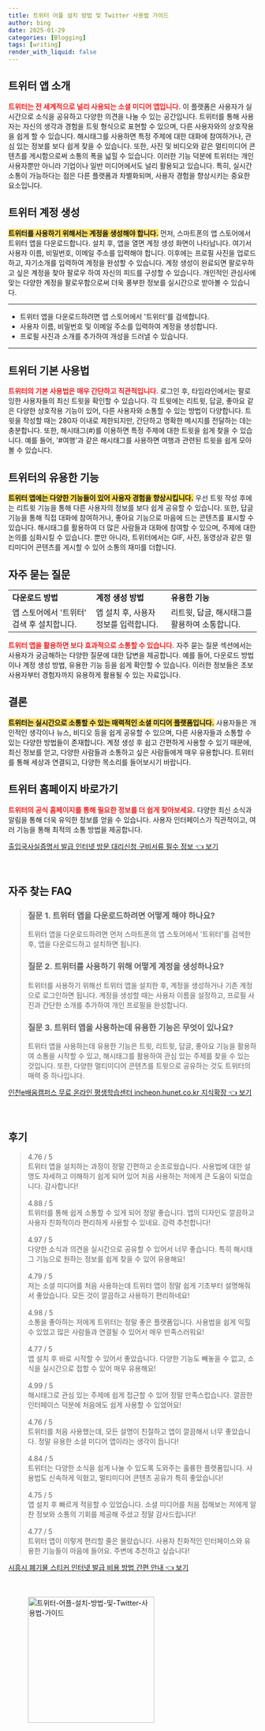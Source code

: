 ```yaml
---
title: 트위터 어플 설치 방법 및 Twitter 사용법 가이드
author: bing
date: 2025-01-29
categories: [Blogging]
tags: [writing]
render_with_liquid: false
---
```



<h2 id='트위터 앱 소개'>트위터 앱 소개</h2>

<p><b><span style="color: #ee2323;">트위터는 전 세계적으로 널리 사용되는 소셜 미디어 앱입니다.</span></b> 이 플랫폼은 사용자가 실시간으로 소식을 공유하고 다양한 의견을 나눌 수 있는 공간입니다. 트위터를 통해 사용자는 자신의 생각과 경험을 트윗 형식으로 표현할 수 있으며, 다른 사용자와의 상호작용을 쉽게 할 수 있습니다. 해시태그를 사용하면 특정 주제에 대한 대화에 참여하거나, 관심 있는 정보를 보다 쉽게 찾을 수 있습니다. 또한, 사진 및 비디오와 같은 멀티미디어 콘텐츠를 게시함으로써 소통의 폭을 넓힐 수 있습니다. 이러한 기능 덕분에 트위터는 개인 사용자뿐만 아니라 기업이나 일반 미디어에서도 널리 활용되고 있습니다. 특히, 실시간 소통이 가능하다는 점은 다른 플랫폼과 차별화되며, 사용자 경험을 향상시키는 중요한 요소입니다.</p>

<h2 id='트위터 계정 생성'>트위터 계정 생성</h2>

<p><b><span style="background-color: #ffe066;">트위터를 사용하기 위해서는 계정을 생성해야 합니다.</span></b> 먼저, 스마트폰의 앱 스토어에서 트위터 앱을 다운로드합니다. 설치 후, 앱을 열면 계정 생성 화면이 나타납니다. 여기서 사용자 이름, 비밀번호, 이메일 주소를 입력해야 합니다. 이후에는 프로필 사진을 업로드하고, 자기소개를 입력하여 계정을 완성할 수 있습니다. 계정 생성이 완료되면 팔로우하고 싶은 계정을 찾아 팔로우 하여 자신의 피드를 구성할 수 있습니다. 개인적인 관심사에 맞는 다양한 계정을 팔로우함으로써 더욱 풍부한 정보를 실시간으로 받아볼 수 있습니다.</p>

<hr />

<ul>
    <li>트위터 앱을 다운로드하려면 앱 스토어에서 '트위터'를 검색합니다.</li>
    <li>사용자 이름, 비밀번호 및 이메일 주소를 입력하여 계정을 생성합니다.</li>
    <li>프로필 사진과 소개를 추가하여 개성을 드러낼 수 있습니다.</li>
</ul>

<hr />

<h2 id='기본 사용법'>트위터 기본 사용법</h2>

<p><b><span style="color: #ee2323;">트위터의 기본 사용법은 매우 간단하고 직관적입니다.</span></b> 로그인 후, 타임라인에서는 팔로잉한 사용자들의 최신 트윗을 확인할 수 있습니다. 각 트윗에는 리트윗, 답글, 좋아요 같은 다양한 상호작용 기능이 있어, 다른 사용자와 소통할 수 있는 방법이 다양합니다. 트윗을 작성할 때는 280자 이내로 제한되지만, 간단하고 명확한 메시지를 전달하는 데는 충분합니다. 또한, 해시태그(#)를 이용하면 특정 주제에 대한 트윗을 쉽게 찾을 수 있습니다. 예를 들어, '#여행'과 같은 해시태그를 사용하면 여행과 관련된 트윗을 쉽게 모아 볼 수 있습니다.</p>

<h2 id='유용한 기능'>트위터의 유용한 기능</h2>

<p><b><span style="background-color: #ffe066;">트위터 앱에는 다양한 기능들이 있어 사용자 경험을 향상시킵니다.</span></b> 우선 트윗 작성 후에는 리트윗 기능을 통해 다른 사용자의 정보를 보다 쉽게 공유할 수 있습니다. 또한, 답글 기능을 통해 직접 대화에 참여하거나, 좋아요 기능으로 마음에 드는 콘텐츠를 표시할 수 있습니다. 해시태그를 활용하여 더 많은 사람들과 대화에 참여할 수 있으며, 주제에 대한 논의를 심화시킬 수 있습니다. 뿐만 아니라, 트위터에서는 GIF, 사진, 동영상과 같은 멀티미디어 콘텐츠를 게시할 수 있어 소통의 재미를 더합니다.</p>

<h2 id='자주 묻는 질문'>자주 묻는 질문</h2>

<table>
    <tr>
        <td><b>다운로드 방법</b></td>
        <td><b>계정 생성 방법</b></td>
        <td><b>유용한 기능</b></td>
    </tr>
    <tr>
        <td>앱 스토어에서 '트위터' 검색 후 설치합니다.</td>
        <td>앱 설치 후, 사용자 정보를 입력합니다.</td>
        <td>리트윗, 답글, 해시태그를 활용하여 소통합니다.</td>
    </tr>
</table>

<p><b><span style="color: #ee2323;">트위터 앱을 활용하면 보다 효과적으로 소통할 수 있습니다.</span></b> 자주 묻는 질문 섹션에서는 사용자가 궁금해하는 다양한 질문에 대한 답변을 제공합니다. 예를 들어, 다운로드 방법이나 계정 생성 방법, 유용한 기능 등을 쉽게 확인할 수 있습니다. 이러한 정보들은 초보 사용자부터 경험자까지 유용하게 활용될 수 있는 자료입니다.</p>

<h2 id='결론'>결론</h2>

<p><b><span style="background-color: #ffe066;">트위터는 실시간으로 소통할 수 있는 매력적인 소셜 미디어 플랫폼입니다.</span></b> 사용자들은 개인적인 생각이나 뉴스, 비디오 등을 쉽게 공유할 수 있으며, 다른 사용자들과 소통할 수 있는 다양한 방법들이 존재합니다. 계정 생성 후 쉽고 간편하게 사용할 수 있기 때문에, 최신 정보를 얻고, 다양한 사람들과 소통하고 싶은 사람들에게 매우 유용합니다. 트위터를 통해 세상과 연결되고, 다양한 목소리를 들어보시기 바랍니다.</p>

<h2 id='트위터 홈페이지'>트위터 홈페이지 바로가기</h2>

<p><b><span style="color: #ee2323;">트위터의 공식 홈페이지를 통해 필요한 정보를 더 쉽게 찾아보세요.</span></b> 다양한 최신 소식과 알림을 통해 더욱 유익한 정보를 얻을 수 있습니다. 사용자 인터페이스가 직관적이고, 여러 기능을 통해 최적의 소통 방법을 제공합니다.</p>


<p><a class="click-button" title="출입국사실증명서 발급 인터넷 방문 대리신청 구비서류 필수 정보" href="https://blackassets.github.io/posts/%EC%B6%9C%EC%9E%85%EA%B5%AD%EC%82%AC%EC%8B%A4%EC%A6%9D%EB%AA%85%EC%84%9C-%EB%B0%9C%EA%B8%89-%EC%9D%B8%ED%84%B0%EB%84%B7-%EB%B0%A9%EB%AC%B8-%EB%8C%80%EB%A6%AC%EC%8B%A0%EC%B2%AD-%EA%B5%AC%EB%B9%84%EC%84%9C%EB%A5%98-%ED%95%84%EC%88%98-%EC%A0%95%EB%B3%B4/" rel="dofollow">출입국사실증명서 발급 인터넷 방문 대리신청 구비서류 필수 정보 👈 보기</a></p><br>
<h2 id='자주_찾는_FAQ'>자주 찾는 FAQ</h2>
<div itemscope="" itemtype="https://schema.org/FAQPage"> 
<blockquote> 
<div itemscope="" itemprop="mainEntity" itemtype="https://schema.org/Question"> 
<h3 itemprop="name">질문 1. 트위터 앱을 다운로드하려면 어떻게 해야 하나요?</h3> 
<div itemscope="" itemprop="acceptedAnswer" itemtype="https://schema.org/Answer"> 
<span itemprop="text"> 
<p>트위터 앱을 다운로드하려면 먼저 스마트폰의 앱 스토어에서 '트위터'를 검색한 후, 앱을 다운로드하고 설치하면 됩니다.</p> 
</span> 
</div> 
</div> 

<div itemscope="" itemprop="mainEntity" itemtype="https://schema.org/Question"> 
<h3 itemprop="name">질문 2. 트위터를 사용하기 위해 어떻게 계정을 생성하나요?</h3> 
<div itemscope="" itemprop="acceptedAnswer" itemtype="https://schema.org/Answer"> 
<span itemprop="text"> 
<p>트위터를 사용하기 위해선 트위터 앱을 설치한 후, 계정을 생성하거나 기존 계정으로 로그인하면 됩니다. 계정을 생성할 때는 사용자 이름을 설정하고, 프로필 사진과 간단한 소개를 추가하여 개인 프로필을 완성합니다.</p> 
</span> 
</div> 
</div> 

<div itemscope="" itemprop="mainEntity" itemtype="https://schema.org/Question"> 
<h3 itemprop="name">질문 3. 트위터 앱을 사용하는데 유용한 기능은 무엇이 있나요?</h3> 
<div itemscope="" itemprop="acceptedAnswer" itemtype="https://schema.org/Answer"> 
<span itemprop="text"> 
<p>트위터 앱을 사용하는데 유용한 기능은 트윗, 리트윗, 답글, 좋아요 기능을 활용하여 소통을 시작할 수 있고, 해시태그를 활용하여 관심 있는 주제를 찾을 수 있는 것입니다. 또한, 다양한 멀티미디어 콘텐츠를 트윗으로 공유하는 것도 트위터의 매력 중 하나입니다.</p> 
</span> 
</div> 
</div> 
</blockquote> 
</div>
<p><a class="click-button" title="인천e배움캠퍼스 무료 온라인 평생학습센터 incheon.hunet.co.kr 지식확장" href="https://blackassets.github.io/posts/%EC%9D%B8%EC%B2%9Ce%EB%B0%B0%EC%9B%80%EC%BA%A0%ED%8D%BC%EC%8A%A4-%EB%AC%B4%EB%A3%8C-%EC%98%A8%EB%9D%BC%EC%9D%B8-%ED%8F%89%EC%83%9D%ED%95%99%EC%8A%B5%EC%84%BC%ED%84%B0-incheon.hunet.co.kr-%EC%A7%80%EC%8B%9D%ED%99%95%EC%9E%A5/" rel="dofollow">인천e배움캠퍼스 무료 온라인 평생학습센터 incheon.hunet.co.kr 지식확장 👈 보기</a></p><br>
<h2 id='후기'>후기</h2>
<div itemscope itemtype="https://schema.org/Product">
  <blockquote>
  <div itemprop="review" itemscope itemtype="https://schema.org/Review">
      <div itemprop="reviewRating" itemscope itemtype="https://schema.org/Rating"> <span itemprop="ratingValue">4.76</span> / <span itemprop="bestRating">5</span> </div>
      <span itemprop="reviewBody">트위터 앱을 설치하는 과정이 정말 간편하고 순조로웠습니다. 사용법에 대한 설명도 자세하고 이해하기 쉽게 되어 있어 처음 사용하는 저에게 큰 도움이 되었습니다. 감사합니다!</span>
  </div>
  <br>
  <div itemprop="review" itemscope itemtype="https://schema.org/Review">
      <div itemprop="reviewRating" itemscope itemtype="https://schema.org/Rating"> <span itemprop="ratingValue">4.88</span> / <span itemprop="bestRating">5</span> </div>
      <span itemprop="reviewBody">트위터를 통해 쉽게 소통할 수 있게 되어 정말 좋습니다. 앱의 디자인도 깔끔하고 사용자 친화적이라 편리하게 사용할 수 있네요. 강력 추천합니다!</span>
  </div>
  <br>
  <div itemprop="review" itemscope itemtype="https://schema.org/Review">
      <div itemprop="reviewRating" itemscope itemtype="https://schema.org/Rating"> <span itemprop="ratingValue">4.97</span> / <span itemprop="bestRating">5</span> </div>
      <span itemprop="reviewBody">다양한 소식과 의견을 실시간으로 공유할 수 있어서 너무 좋습니다. 특히 해시태그 기능으로 원하는 정보를 쉽게 찾을 수 있어 유용해요!</span>
  </div>
  <br>
  <div itemprop="review" itemscope itemtype="https://schema.org/Review">
      <div itemprop="reviewRating" itemscope itemtype="https://schema.org/Rating"> <span itemprop="ratingValue">4.79</span> / <span itemprop="bestRating">5</span> </div>
      <span itemprop="reviewBody">저는 소셜 미디어를 처음 사용하는데 트위터 앱이 정말 쉽게 기초부터 설명해줘서 좋았습니다. 모든 것이 깔끔하고 사용하기 편리하네요!</span>
  </div>
  <br>
  <div itemprop="review" itemscope itemtype="https://schema.org/Review">
      <div itemprop="reviewRating" itemscope itemtype="https://schema.org/Rating"> <span itemprop="ratingValue">4.98</span> / <span itemprop="bestRating">5</span> </div>
      <span itemprop="reviewBody">소통을 좋아하는 저에게 트위터는 정말 좋은 플랫폼입니다. 사용법을 쉽게 익힐 수 있었고 많은 사람들과 연결될 수 있어서 매우 만족스러워요!</span>
  </div>
  <br>
  <div itemprop="review" itemscope itemtype="https://schema.org/Review">
      <div itemprop="reviewRating" itemscope itemtype="https://schema.org/Rating"> <span itemprop="ratingValue">4.77</span> / <span itemprop="bestRating">5</span> </div>
      <span itemprop="reviewBody">앱 설치 후 바로 시작할 수 있어서 좋았습니다. 다양한 기능도 빼놓을 수 없고, 소식을 실시간으로 접할 수 있어 매우 유용해요!</span>
  </div>
  <br>
  <div itemprop="review" itemscope itemtype="https://schema.org/Review">
      <div itemprop="reviewRating" itemscope itemtype="https://schema.org/Rating"> <span itemprop="ratingValue">4.99</span> / <span itemprop="bestRating">5</span> </div>
      <span itemprop="reviewBody">해시태그로 관심 있는 주제에 쉽게 접근할 수 있어 정말 만족스럽습니다. 깔끔한 인터페이스 덕분에 처음에도 쉽게 사용할 수 있었어요!</span>
  </div>
  <br>
  <div itemprop="review" itemscope itemtype="https://schema.org/Review">
      <div itemprop="reviewRating" itemscope itemtype="https://schema.org/Rating"> <span itemprop="ratingValue">4.76</span> / <span itemprop="bestRating">5</span> </div>
      <span itemprop="reviewBody">트위터를 처음 사용했는데, 모든 설명이 친절하고 앱이 깔끔해서 너무 좋았습니다. 정말 유용한 소셜 미디어 앱이라는 생각이 듭니다!</span>
  </div>
  <br>
  <div itemprop="review" itemscope itemtype="https://schema.org/Review">
      <div itemprop="reviewRating" itemscope itemtype="https://schema.org/Rating"> <span itemprop="ratingValue">4.84</span> / <span itemprop="bestRating">5</span> </div>
      <span itemprop="reviewBody">트위터는 다양한 소식을 쉽게 나눌 수 있도록 도와주는 훌륭한 플랫폼입니다. 사용법도 신속하게 익혔고, 멀티미디어 콘텐츠 공유가 특히 좋았습니다!</span>
  </div>
  <br>
  <div itemprop="review" itemscope itemtype="https://schema.org/Review">
      <div itemprop="reviewRating" itemscope itemtype="https://schema.org/Rating"> <span itemprop="ratingValue">4.75</span> / <span itemprop="bestRating">5</span> </div>
      <span itemprop="reviewBody">앱 설치 후 빠르게 적응할 수 있었습니다. 소셜 미디어를 처음 접해보는 저에게 알찬 정보와 소통의 기회를 제공해 주셨고 정말 감사드립니다!</span>
  </div>
  <br>
  <div itemprop="review" itemscope itemtype="https://schema.org/Review">
      <div itemprop="reviewRating" itemscope itemtype="https://schema.org/Rating"> <span itemprop="ratingValue">4.77</span> / <span itemprop="bestRating">5</span> </div>
      <span itemprop="reviewBody">트위터 앱이 이렇게 편리할 줄은 몰랐습니다. 사용자 친화적인 인터페이스와 유용한 기능들이 마음에 들어요. 주변에 추천하고 싶습니다!</span>
  </div>
  </blockquote>
</div>
<p><a class="click-button" title="시흥시 폐기물 스티커 인터넷 발급 비용 방법 간편 안내" href="https://blackassets.github.io/posts/%EC%8B%9C%ED%9D%A5%EC%8B%9C-%ED%8F%90%EA%B8%B0%EB%AC%BC-%EC%8A%A4%ED%8B%B0%EC%BB%A4-%EC%9D%B8%ED%84%B0%EB%84%B7-%EB%B0%9C%EA%B8%89-%EB%B9%84%EC%9A%A9-%EB%B0%A9%EB%B2%95-%EA%B0%84%ED%8E%B8-%EC%95%88%EB%82%B4/" rel="dofollow">시흥시 폐기물 스티커 인터넷 발급 비용 방법 간편 안내 👈 보기</a></p><br>
<figure class="image"><img src="https://blackassets.github.io/assets/img/thumbnail/트위터-어플-설치-방법-및-Twitter-사용법-가이드.webp" alt="트위터-어플-설치-방법-및-Twitter-사용법-가이드" width="256" height="256"></figure>